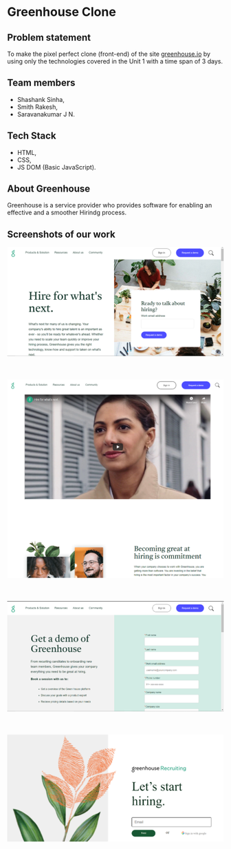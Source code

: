 # Greenhouse Clone

## Problem statement
To make the pixel perfect clone (front-end) of the site [greenhouse.io](https://www.greenhouse.io/) by using only the technologies covered in the Unit 1 with a time span of 3 days.

## Team members
* Shashank Sinha,
* Smith Rakesh,
* Saravanakumar J N.

## Tech Stack
* HTML,
* CSS,
* JS DOM (Basic JavaScript).

## About Greenhouse
Greenhouse is a service provider who provides software for enabling an effective and a smoother Hirindg process.

## Screenshots of our work
![Landing page](rm_pic/landing_page.png)
\
\
\
\
![Mission_page](rm_pic/mission_page.png)
\
\
\
\
![Demp page](rm_pic/demo_page.png)
\
\
\
\
![Signin page](rm_pic/signup_page.png)








